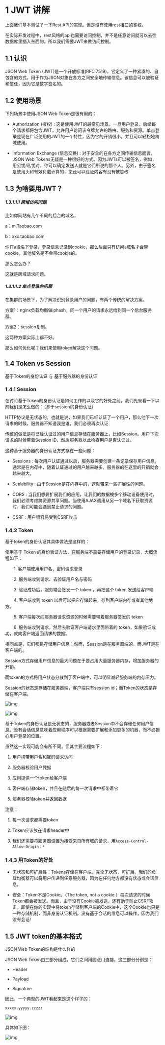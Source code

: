  

# 1    JWT 讲解

上面我们基本测试了一下Rest API的实现。但是没有使用rest接口的鉴权。

在实际开发过程中，rest风格的api也需要访问控制，并不是任意访问就可以去往数据库里插入东西的。所以我们需要JWT来做访问控制。

## 1.1  认识

JSON Web Token (JWT)是一个开放标准(RFC 7519)，它定义了一种紧凑的、自包含的方式，用于作为JSON对象在各方之间安全地传输信息。该信息可以被验证和信任，因为它是数字签名的。

 

## 1.2  使用场景

下列场景中使用JSON Web Token是很有用的：

* Authorization (授权) : 这是使用JWT的最常见场景。一旦用户登录，后续每个请求都将包含JWT，允许用户访问该令牌允许的路由、服务和资源。单点登录是现在广泛使用的JWT的一个特性，因为它的开销很小，并且可以轻松地跨域使用。

* Information Exchange (信息交换) : 对于安全的在各方之间传输信息而言，JSON Web Tokens无疑是一种很好的方式。因为JWTs可以被签名，例如，用公钥/私钥对，你可以确定发送人就是它们所说的那个人。另外，由于签名是使用头和有效负载计算的，您还可以验证内容有没有被篡改

 

## 1.3  为啥要用JWT？

##### 1.3.1.1.1     跨域访问问题

比如你网站有几个不同的后台的域名，

a：m.Taobao.com

b：xxx.taobao.com

你在a域名下登录，登录信息记录到cookie，那么后面只有访问a域名才会带cookie，其他域名是不会带cookie的。

那么怎么办？

这就是跨域请求问题。

##### 1.3.1.1.2     单点登录的问题

在集群的场景下，为了解决识别登录用户的问题，有两个传统的解决方案。

方案1：nginx负载均衡做iphash，同一个用户的请求永远给到同一个后台服务器。

方案2：session复制。

这两种方案实际上都不好。

那么如何优化呢？我们来使用token解决这个问题。

## 1.4  Token vs Session

基于Token的身份认证 与 基于服务器的身份认证

### 1.4.1 Session

在讨论基于Token的身份认证是如何工作的以及它的好处之前，我们先来看一下以前我们是怎么做的：（基于session的身份认证）

HTTP协议是无状态的，也就是说，如果我们已经认证了一个用户，那么他下一次请求的时候，服务器不知道我是谁，我们必须再次认证

传统的做法是将已经认证过的用户信息存储在服务器上，比如Session。用户下次请求的时候带着Session ID，然后服务器以此检查用户是否认证过。

这种基于服务器的身份认证方式存在一些问题：

* Sessions : 每次用户认证通过以后，服务器需要创建一条记录保存用户信息，通常是在内存中，随着认证通过的用户越来越多，服务器的在这里的开销就会越来越大。

* Scalability : 由于Session是在内存中的，这就带来一些扩展性的问题。

* CORS : 当我们想要扩展我们的应用，让我们的数据被多个移动设备使用时，我们必须考虑跨资源共享问题。当使用AJAX调用从另一个域名下获取资源时，我们可能会遇到禁止请求的问题。

* CSRF : 用户很容易受到CSRF攻击

 

### 1.4.2 Token

基于token的身份认证其具体做法是这样的：

使用基于 Token 的身份验证方法，在服务端不需要存储用户的登录记录，大概流程如下：

　　1. 客户端使用用户名、密码请求登录

　　2. 服务端收到请求、去验证用户名与密码

　　3. 验证成功后，服务端会签发一个 token ，再把这个 token 发送给客户端

　　4. 客户端收到 token 以后可以把它存储起来，存到客户端内存或者其他地方。 

　　5. 客户端每次向服务器请求资源的时候需要带着服务器签发的 token

　　6. 服务端收到请求，然后去验证客户端请求里面带着的 token，如果验证成功，就向客户端返回请求的数据。

相同点是，它们都是存储用户信息；然而，Session是在服务器端的，而JWT是在客户端的。

Session方式存储用户信息的最大问题在于要占用大量服务器内存，增加服务器的开销。

而token的方式将用户状态分散到了客户端中，可以明显减轻服务端的内存压力。

Session的状态是存储在服务器端，客户端只有session id；而Token的状态是存储在客户端。

![img](https://typora-1301192342.cos.ap-guangzhou.myqcloud.com/img/20200527211850.jpg)

![img](https://typora-1301192342.cos.ap-guangzhou.myqcloud.com/img/20200527211905.jpg)

基于Token的身份认证是无状态的，服务器或者Session中不会存储任何用户信息。没有会话信息意味着应用程序可以根据需要扩展和添加更多的机器，而不必担心用户登录的位置。

虽然这一实现可能会有所不同，但其主要流程如下：

1. 用户携带用户名和密码请求访问

2. 服务器校验用户凭据

3. 应用提供一个token给客户端

4. 客户端存储token，并且在随后的每一次请求中都带着它

5. 服务器校验token并返回数据

注意：

1. 每一次请求都需要token

2. Token应该放在请求header中

3. 我们还需要将服务器设置为接受来自所有域的请求，用`Access-Control-Allow-Origin：*`

### 1.4.3 用Token的好处

* 无状态和可扩展性：Tokens存储在客户端。完全无状态，可扩展。我们的负载均衡器可以将用户传递到任意服务器，因为在任何地方都没有状态或会话信息。

* 安全：Token不是Cookie。（The token, not a cookie.）每次请求的时候Token都会被发送。而且，由于没有Cookie被发送，还有助于防止CSRF攻击。即使在你的实现中将token存储到客户端的Cookie中，这个Cookie也只是一种存储机制，而非身份认证机制。没有基于会话的信息可以操作，因为我们没有会话!

## 1.5   JWT token的基本格式

JSON Web Token的结构是什么样的

JSON Web Token由三部分组成，它们之间用圆点(.)连接。这三部分分别是：

* Header

* Payload

* Signature

因此，一个典型的JWT看起来是这个样子的：

`xxxxx.yyyyy.zzzzz`

![img](https://typora-1301192342.cos.ap-guangzhou.myqcloud.com/img/20200527212432.jpg)

具体如下图：

![img](https://typora-1301192342.cos.ap-guangzhou.myqcloud.com/img/20200527212453.jpg)